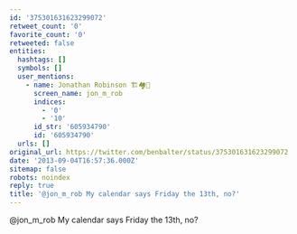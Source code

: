 ```yaml
---
id: '375301631623299072'
retweet_count: '0'
favorite_count: '0'
retweeted: false
entities:
  hashtags: []
  symbols: []
  user_mentions:
    - name: Jonathan Robinson 🏗🏘👋
      screen_name: jon_m_rob
      indices:
        - '0'
        - '10'
      id_str: '605934790'
      id: '605934790'
  urls: []
original_url: https://twitter.com/benbalter/status/375301631623299072
date: '2013-09-04T16:57:36.000Z'
sitemap: false
robots: noindex
reply: true
title: '@jon_m_rob My calendar says Friday the 13th, no?'
---
```


@jon_m_rob My calendar says Friday the 13th, no?